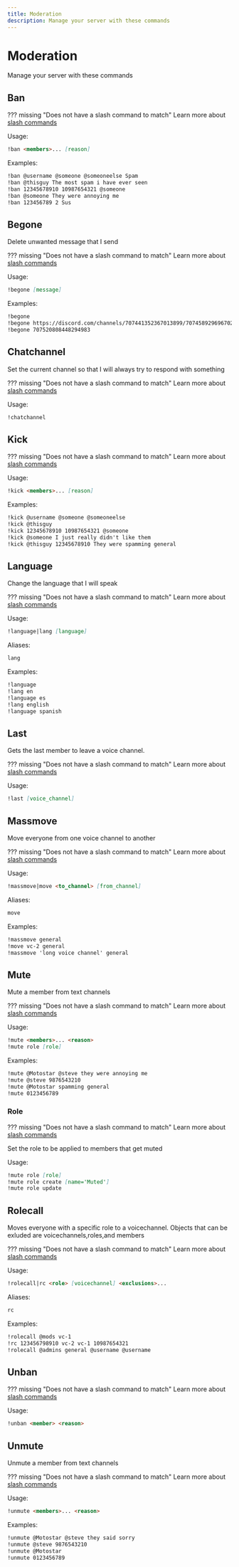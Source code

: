 ```yaml
---
title: Moderation
description: Manage your server with these commands
---
```

# Moderation

Manage your server with these commands

## Ban

??? missing "Does not have a slash command to match"
	Learn more about [slash commands](/#slash-commands)

Usage:

```md
!ban <members>... [reason]
```

Examples:

```md
!ban @username @someone @someoneelse Spam
!ban @thisguy The most spam i have ever seen
!ban 12345678910 10987654321 @someone
!ban @someone They were annoying me
!ban 123456789 2 Sus
```

## Begone

Delete unwanted message that I send

??? missing "Does not have a slash command to match"
	Learn more about [slash commands](/#slash-commands)

Usage:

```md
!begone [message]
```

Examples:

```md
!begone
!begone https://discord.com/channels/707441352367013899/707458929696702525/707520808448294983
!begone 707520808448294983
```

## Chatchannel

Set the current channel so that I will always try to respond with something

??? missing "Does not have a slash command to match"
	Learn more about [slash commands](/#slash-commands)

Usage:

```md
!chatchannel 
```

## Kick

??? missing "Does not have a slash command to match"
	Learn more about [slash commands](/#slash-commands)

Usage:

```md
!kick <members>... [reason]
```

Examples:

```md
!kick @username @someone @someoneelse
!kick @thisguy
!kick 12345678910 10987654321 @someone
!kick @someone I just really didn't like them
!kick @thisguy 12345678910 They were spamming general
```

## Language

Change the language that I will speak

??? missing "Does not have a slash command to match"
	Learn more about [slash commands](/#slash-commands)

Usage:

```md
!language|lang [language]
```

Aliases:

```md
lang
```

Examples:

```md
!language
!lang en
!language es
!lang english
!language spanish
```

## Last

Gets the last member to leave a voice channel.

??? missing "Does not have a slash command to match"
	Learn more about [slash commands](/#slash-commands)

Usage:

```md
!last [voice_channel]
```

## Massmove

Move everyone from one voice channel to another

??? missing "Does not have a slash command to match"
	Learn more about [slash commands](/#slash-commands)

Usage:

```md
!massmove|move <to_channel> [from_channel]
```

Aliases:

```md
move
```

Examples:

```md
!massmove general
!move vc-2 general
!massmove 'long voice channel' general
```

## Mute

Mute a member from text channels

??? missing "Does not have a slash command to match"
	Learn more about [slash commands](/#slash-commands)

Usage:

```md
!mute <members>... <reason>
!mute role [role]
```

Examples:

```md
!mute @Motostar @steve they were annoying me
!mute @steve 9876543210
!mute @Motostar spamming general
!mute 0123456789
```

### Role

??? missing "Does not have a slash command to match"
	Learn more about [slash commands](/#slash-commands)

Set the role to be applied to members that get muted

Usage:

```md
!mute role [role]
!mute role create [name='Muted']
!mute role update 
```

## Rolecall

Moves everyone with a specific role to a voicechannel. Objects that can be exluded are voicechannels,roles,and members

??? missing "Does not have a slash command to match"
	Learn more about [slash commands](/#slash-commands)

Usage:

```md
!rolecall|rc <role> [voicechannel] <exclusions>...
```

Aliases:

```md
rc
```

Examples:

```md
!rolecall @mods vc-1
!rc 123456798910 vc-2 vc-1 10987654321
!rolecall @admins general @username @username
```

## Unban

??? missing "Does not have a slash command to match"
	Learn more about [slash commands](/#slash-commands)

Usage:

```md
!unban <member> <reason>
```

## Unmute

Unmute a member from text channels

??? missing "Does not have a slash command to match"
	Learn more about [slash commands](/#slash-commands)

Usage:

```md
!unmute <members>... <reason>
```

Examples:

```md
!unmute @Motostar @steve they said sorry
!unmute @steve 9876543210
!unmute @Motostar
!unmute 0123456789
```
